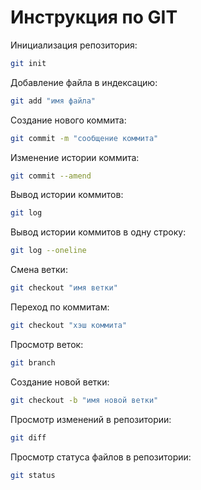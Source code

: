 # Инструкция по GIT

Инициализация репозитория:
```sh
git init
```

Добавление файла в индексацию:
```sh
git add "имя файла"
```

Создание нового коммита:
```sh
git commit -m "сообщение коммита"
```

Изменение истории коммита:
```sh
git commit --amend
```

Вывод истории коммитов:
```sh
git log
```

Вывод истории коммитов в одну строку:
```sh
git log --oneline
```

Смена ветки:
```sh
git checkout "имя ветки"
```

Переход по коммитам:
```sh
git checkout "хэш коммита"
```

Просмотр веток:
```sh
git branch
```

Создание новой ветки:
```sh
git checkout -b "имя новой ветки"
```

Просмотр изменений в репозитории:
```sh
git diff
```

Просмотр статуса файлов в репозитории:
```sh
git status
```
